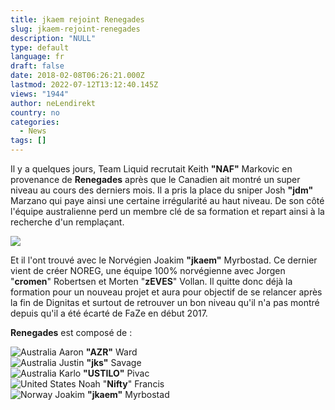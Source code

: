 ```yaml
---
title: jkaem rejoint Renegades
slug: jkaem-rejoint-renegades
description: "NULL"
type: default
language: fr
draft: false
date: 2018-02-08T06:26:21.000Z
lastmod: 2022-07-12T13:12:40.145Z
views: "1944"
author: neLendirekt
country: no
categories:
  - News
tags: []
---
```

Il y a quelques jours, Team Liquid recrutait Keith **"NAF"** Markovic en provenance de **Renegades** après que le Canadien ait montré un super niveau au cours des derniers mois. Il a pris la place du sniper Josh **"jdm"** Marzano qui paye ainsi une certaine irrégularité au haut niveau. De son côté l'équipe australienne perd un membre clé de sa formation et repart ainsi à la recherche d'un remplaçant.

![](/images/articles/5a69acbfc464b/images/ylVsSDFNMrDUIa7SHv2v7mBCJRhjtktm2lC4OJJa.jpeg)  

Et il l'ont trouvé avec le Norvégien Joakim **"jkaem"** Myrbostad. Ce dernier vient de créer NOREG, une équipe 100% norvégienne avec Jorgen "**cromen**" Robertsen et Morten "**zEVES**" Vollan. Il quitte donc déjà la formation pour un nouveau projet et aura pour objectif de se relancer après la fin de Dignitas et surtout de retrouver un bon niveau qu'il n'a pas montré depuis qu'il a été écarté de FaZe en début 2017.

**Renegades** est composé de :

![Australia](/images/countries/au.svg)⁠ Aaron **"AZR"** Ward  
![Australia](/images/countries/au.svg)⁠ Justin **"jks"** Savage  
![Australia](/images/countries/au.svg)⁠ Karlo **"USTILO"** Pivac  
![United States](/images/countries/us.svg)⁠ Noah "**Nifty**" Francis  
![Norway](/images/countries/no.svg)⁠ Joakim **"jkaem"** Myrbostad
